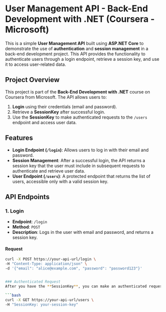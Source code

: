 # User Management API - Back-End Development with .NET (Coursera - Microsoft)

This is a simple **User Management API** built using **ASP.NET Core** to demonstrate the use of **authentication** and **session management** in a back-end development project. This API provides the functionality to authenticate users through a login endpoint, retrieve a session key, and use it to access user-related data.

## **Project Overview**

This project is part of the **Back-End Development with .NET** course on Coursera from Microsoft. The API allows users to:
1. **Login** using their credentials (email and password).
2. Retrieve a **SessionKey** after successful login.
3. Use the **SessionKey** to make authenticated requests to the `/users` endpoint and access user data.

## **Features**

- **Login Endpoint (`/login`)**: Allows users to log in with their email and password.
- **Session Management**: After a successful login, the API returns a session key that the user must include in subsequent requests to authenticate and retrieve user data.
- **User Endpoint (`/users`)**: A protected endpoint that returns the list of users, accessible only with a valid session key.

## **API Endpoints**

### **1. Login**
- **Endpoint**: `/login`
- **Method**: `POST`
- **Description**: Logs in the user with email and password, and returns a session key.

#### **Request**
```bash
curl -X POST https://your-api-url/login \
-H "Content-Type: application/json" \
-d '{"email": "alice@example.com", "password": "password123"}'


### Authenticated Request
After you have the **SessionKey**, you can make an authenticated request to `/users`.

```bash
curl -X GET https://your-api-url/users \
-H "SessionKey: your-session-key"
